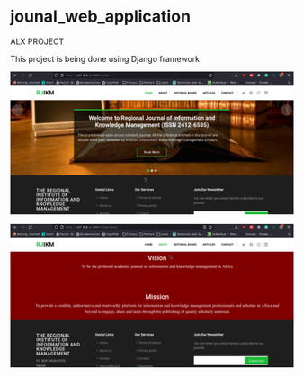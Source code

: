 # jounal_web_application
ALX PROJECT

This project is being done using Django framework

<p style="align:center">
    <img src="RJIKM 1.png">
</p>

<p style="align:center">
    <img src="rjikm 3.png">
</p>

